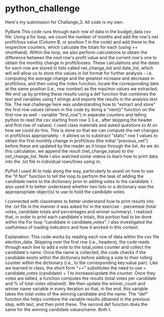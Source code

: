 # python_challenge
Here's my submission for Challange_3. All code is my own.

PyBank
This code runs through each row of data in the budget_data csv file. Using a for loop, we count the number of months and add the row's net profit/loss value (Column B, or position 1 in the code) and add these to the respective counters, which calculate the totals for each (using += shorthand). Within the loop, we also perform calculations to obtain the difference between the next row's profit value and the current row's one to obtain the monthly change in profit/losses. These calculations and the dates for each row are stored in lists called net_change_list and date_list, which will will allow us to store this values in list format for further analysis - i.e. computing the average change and the greatest increase and decrease in profit/loss, and then using the index function, locate the corresponding date at the same position (i.e., row number) as the max/min values we extracted. We end up by printing these results using a def function that combines the text and variables using f strings and exports the results in the analysis text file. The real challenge here was understanding how to "extract and store" the first row values (shown in the code by doing a "next()" function on the first row as well - variable "first_row") in separate counters and telling python to read the csv starting from row 3 (i.e., after skipping the header and first row of values). I used class materials and asked questions to AI on how we could do this. This is done so that we can compute the net changes in profit/loss appropriately - it allows us to substract "static" row 1 values to obtain the first monthly change in profit/loss (the initial "previous_net") before these are updated by the reader as it loops through the list. As we do this calculation, we append the result (net_change_value) to the net_change_list. Note I also watched some videos to learn how to print data into the .txt file in individual rows/lines using \n.

PyPoll
I used AI to help along the way, particularly to assist on how to use the "If Not" function to tell the loop to perform the task of adding the candidate name to the dictionary prior to adding votes to the candidate. I also used it to better understand whether two lists or a dictionary was the appropropriate object(s) to use to hold the candidate votes. 

I connected with classmates to better understand how to print results into the .txt file in the manner it was asked for in the exercise - piecemeal (total votes, candidate totals and percentages and winner summary). I realized that, in order to print each candidate's totals, this portion had to be done within the For loop "candidate in candidate_votes". I also investigated the usefulness of loading indicators and how it worked in this context. 

Explanation:
    This code works by reading each row of data within the csv file election_data. Skipping over the first row (i.e., headers), the code reads through each line to add a vote to the total_votes counter and collect the candidate's name. Once the name is collected, the code checks if the candidate exists within the dictionary before adding a vote to their rolling counter within the dictionary (i.e., to the corresponding key:value pair). Like we learned in class, the short form "+=" substitutes the need to use = candidate_votes (candidate) + 1 to increase/update the counter. Once they votes are tallied, a function computes the results (total votes per candidate and % of total votes obtained). We then update the winner_count and winner name variable in every iteration so that, in the end, this variable takes the total votes of the winning candidate and the name. The "def" function the helps combine the variable results obtained in the previous step, with text, and then print these. The second def function does the same for the winning candidate values/name. Both t.
